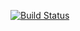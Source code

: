 [![Build Status](https://travis-ci.org/mmeadow3/Testing-With-Express.svg?branch=master)](https://travis-ci.org/mmeadow3/Testing-With-Express)
